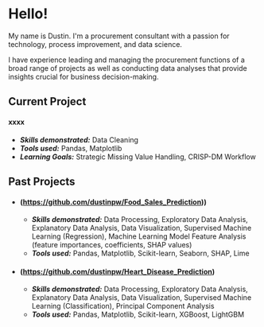 # **Hello!**

My name is Dustin. I'm a procurement consultant with a passion for technology, process improvement, and data science.

I have experience leading and managing the procurement functions of a broad range of projects as well as conducting data analyses that provide insights crucial for business decision-making.
## Current Project


#### xxxx
- **_Skills demonstrated:_** Data Cleaning
- **_Tools used:_** Pandas, Matplotlib
- **_Learning Goals:_** Strategic Missing Value Handling, CRISP-DM Workflow

## Past Projects


- #### (https://github.com/dustinpw/Food_Sales_Prediction))
    - **_Skills demonstrated:_** Data Processing, Exploratory Data Analysis, Explanatory Data Analysis, Data Visualization, Supervised Machine Learning (Regression), Machine Learning Model Feature Analysis (feature importances, coefficients, SHAP values)
    - **_Tools used:_** Pandas, Matplotlib, Scikit-learn, Seaborn, SHAP, Lime

- #### (https://github.com/dustinpw/Heart_Disease_Prediction)
    - **_Skills demonstrated:_** Data Processing, Exploratory Data Analysis, Explanatory Data Analysis, Data Visualization, Supervised Machine Learning (Classification), Principal Component Analysis
    - **_Tools used:_** Pandas, Matplotlib, Scikit-learn, XGBoost, LightGBM




<!-- 18-July-2023 -->
